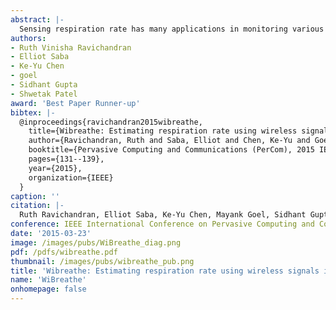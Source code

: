 ```yaml
---
abstract: |-
  Sensing respiration rate has many applications in monitoring various health conditions, such as sleep apnea and chronic obstructive pulmonary disease. In this paper, we present WiBreathe, a wireless, high fidelity and non-invasive breathing monitor that leverages wireless signals at 2.4 GHz to estimate an individual’s respiration rate. Our work extends past approaches of using wireless signals for respiratory monitoring by using only a single transmitter-receiver pair at the same frequency range of commodity Wi-Fi signals to estimate the respiratory rate of an individual. This is done irrespective of whether they are in line of sight or not (e.g., through walls). Furthermore, we demonstrate the capability of WiBreathe in detecting multiple people and by extension, their respiration rates. We evaluate our approach in various natural environments and show that we can track breathing with the accuracy of 1.54 breaths per minute when compared to a clinical respiratory chest band.
authors:
- Ruth Vinisha Ravichandran
- Elliot Saba
- Ke-Yu Chen
- goel
- Sidhant Gupta
- Shwetak Patel
award: 'Best Paper Runner-up'
bibtex: |-
  @inproceedings{ravichandran2015wibreathe,
    title={Wibreathe: Estimating respiration rate using wireless signals in natural settings in the home},
    author={Ravichandran, Ruth and Saba, Elliot and Chen, Ke-Yu and Goel, Mayank and Gupta, Sidhant and Patel, Shwetak N},
    booktitle={Pervasive Computing and Communications (PerCom), 2015 IEEE International Conference on},
    pages={131--139},
    year={2015},
    organization={IEEE}
  }
caption: ''
citation: |-
  Ruth Ravichandran, Elliot Saba, Ke-Yu Chen, Mayank Goel, Sidhant Gupta, and Shwetak N. Patel. 2015. WiBreathe: Estimating respiration rate using wireless signals in natural settings in the home. 2015 IEEE International Conference on Pervasive Computing and Communications (PerCom) (2015). DOI:http://dx.doi.org/10.1109/percom.2015.7146519
conference: IEEE International Conference on Pervasive Computing and Communications (PerCom), 2015
date: '2015-03-23'
image: /images/pubs/WiBreathe_diag.png
pdf: /pdfs/wibreathe.pdf
thumbnail: /images/pubs/wibreathe_pub.png
title: 'Wibreathe: Estimating respiration rate using wireless signals in natural settings in the home'
name: 'WiBreathe'
onhomepage: false
---
```

